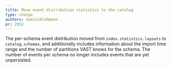 ```yaml
---
title: Move event distribution statistics to the catalog
type: change
authors: dominiklohmann
pr: 2852
---
```


The per-schema event distribution moved from `index.statistics.layouts` to
`catalog.schemas`, and additionally includes information about the import time
range and the number of partitions VAST knows for the schema. The number of
events per schema no longer includes events that are yet unpersisted.
